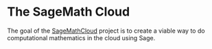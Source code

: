 # The SageMath Cloud

The goal of the [SageMathCloud](https://cloud.sagemath.com) project is to create a viable way to do computational mathematics in the cloud using Sage.

